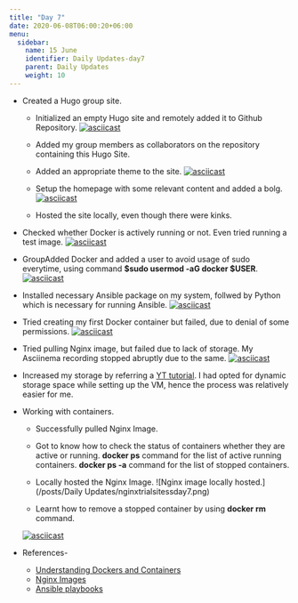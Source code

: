 ```yaml
---
title: "Day 7"
date: 2020-06-08T06:00:20+06:00
menu:
  sidebar:
    name: 15 June
    identifier: Daily Updates-day7
    parent: Daily Updates
    weight: 10
---
```


- Created a Hugo group site.
  
  - Initialized an empty Hugo site and remotely added it to Github Repository.
  [![asciicast](https://asciinema.org/a/9xVaI78ItMng5RLAVxWC4YPIK.svg)](https://asciinema.org/a/9xVaI78ItMng5RLAVxWC4YPIK)
  
  - Added my group members as collaborators on the repository containing this Hugo Site.
  
  - Added an appropriate theme to the site.
  [![asciicast](https://asciinema.org/a/lzTv87ZZK3lBiXLmf2Y9fb5og.svg)](https://asciinema.org/a/lzTv87ZZK3lBiXLmf2Y9fb5og)
  
  - Setup the homepage with some relevant content and added a bolg.
  [![asciicast](https://asciinema.org/a/P5ojQAdJKfVwp0AUd07C6Stgs.svg)](https://asciinema.org/a/P5ojQAdJKfVwp0AUd07C6Stgs)
  
  - Hosted the site locally, even though there were kinks.
  
- Checked whether Docker is actively running or not. Even tried running a test image.
[![asciicast](https://asciinema.org/a/5hufWQD6JLMrDivOjga5GALrQ.svg)](https://asciinema.org/a/5hufWQD6JLMrDivOjga5GALrQ)
  
- GroupAdded Docker and added a user to avoid usage of sudo everytime, using command **$sudo usermod -aG docker $USER**.
[![asciicast](https://asciinema.org/a/pzzcJ4ayAUglUXLOHFxFpKbQK.svg)](https://asciinema.org/a/pzzcJ4ayAUglUXLOHFxFpKbQK)

- Installed necessary Ansible package on my system, follwed by Python which is necessary for running Ansible.
[![asciicast](https://asciinema.org/a/3Usqq3IbjQ4TWelFzGShOoIZJ.svg)](https://asciinema.org/a/3Usqq3IbjQ4TWelFzGShOoIZJ)

- Tried creating my first Docker container but failed, due to denial of some permissions.
[![asciicast](https://asciinema.org/a/UshelqIMVU9Wnu4FeHykHShiR.svg)](https://asciinema.org/a/UshelqIMVU9Wnu4FeHykHShiR)
  
- Tried pulling Nginx image, but failed due to lack of storage. My Asciinema recording stopped abruptly due to the same.
[![asciicast](https://asciinema.org/a/uyUyl1VTwIHVl0asDS7U1Uj0X.svg)](https://asciinema.org/a/uyUyl1VTwIHVl0asDS7U1Uj0X)
  
- Increased my storage by referring a [YT tutorial](https://www.youtube.com/watch?v=jpMaTnnmcyI). I had opted for dynamic storage space while setting up the VM, hence the process was relatively     easier for me.
  
- Working with containers.

  - Successfully pulled Nginx Image.
  
  - Got to know how to check the status of containers whether they are active or running.
    **docker ps** command for the list of active running containers.
    **docker ps -a** command for the list of stopped containers.
    
  - Locally hosted the Nginx Image.
  ![Nginx image locally hosted.](/posts/Daily Updates/nginxtrialsitessday7.png)
  
  - Learnt how to remove a stopped container by using **docker rm <ContainerID>** command.
  
  [![asciicast](https://asciinema.org/a/qy4mU0eJnRxHp1HaZmOUALSKB.svg)](https://asciinema.org/a/qy4mU0eJnRxHp1HaZmOUALSKB)


    
- References-
  * [Understanding Dockers and Containers](https://www.youtube.com/watch?v=JSLpG_spOBM)
  * [Nginx Images](https://hub.docker.com/_/nginx)
  * [Ansible playbooks](https://www.youtube.com/watch?v=1id6ERvfozo)

